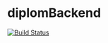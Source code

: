 # diplomBackend
[![Build Status](https://travis-ci.org/cbudtz/diplomBackend.svg?branch=master)](https://travis-ci.org/cbudtz/diplomBackend)
